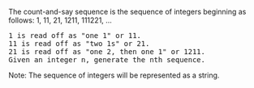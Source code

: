 The count-and-say sequence is the sequence of integers beginning as follows:
1, 11, 21, 1211, 111221, ...
<pre>
1 is read off as "one 1" or 11.
11 is read off as "two 1s" or 21.
21 is read off as "one 2, then one 1" or 1211.
Given an integer n, generate the nth sequence.
</pre>
Note: The sequence of integers will be represented as a string.
